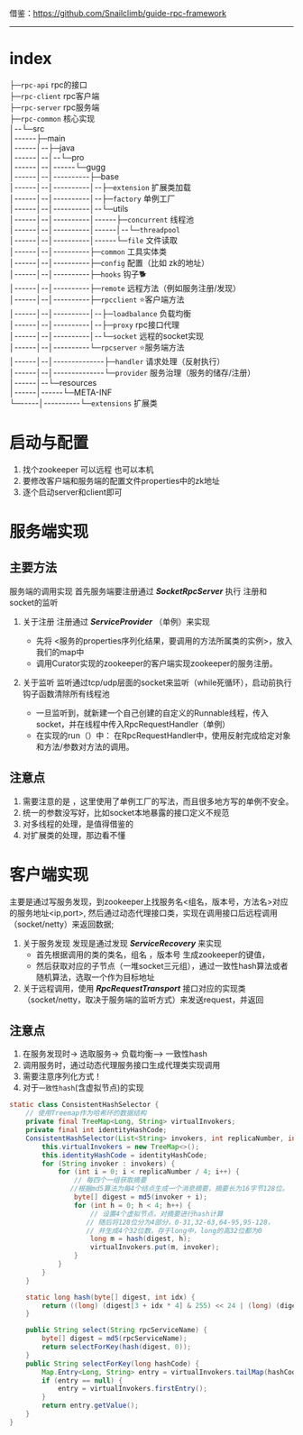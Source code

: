 借鉴：https://github.com/Snailclimb/guide-rpc-framework

---------------------------------

# index

├─`rpc-api`   rpc的接口   
├─`rpc-client`  rpc客户端  
├─`rpc-server`   rpc服务端  
├─`rpc-common`  核心实现  
│--└─src  
│------├─main  
│------│--├─java  
│------│--│--└─pro  
│------│--│------└─gugg  
│------│--│----------├─base  
│------│--│----------│--├─`extension`  扩展类加载  
│------│--│----------│--├─`factory`  单例工厂   
│------│--│----------│--└─utils     
│------│--│----------│------├─`concurrent`  线程池   
│------│--│----------│------│--└─`threadpool`   
│------│--│----------│------└─`file`   文件读取   
│------│--│----------├─`common`   工具实体类  
│------│--│----------├─`config`   配置（比如 zk的地址）  
│------│--│----------├─`hooks`   钩子🐕  
│------│--│----------├─`remote`   远程方法（例如服务注册/发现）  
│------│--│----------├─`rpcclient`    ⭐客户端方法  
│------│--│----------│--├─`loadbalance`   负载均衡  
│------│--│----------│--├─`proxy`   rpc接口代理   
│------│--│----------│--└─`socket`   远程的socket实现  
│------│--│----------└─`rpcserver`   ⭐服务端方法  
│------│--│--------------├─`handler`  请求处理（反射执行）  
│------│--│--------------└─`provider`   服务治理（服务的储存/注册）  
│------│--└─resources   
│------│------└─META-INF   
└─-----│----------└─`extensions`   扩展类

# 启动与配置

1. 找个zookeeper 可以远程 也可以本机
2. 要修改客户端和服务端的配置文件properties中的zk地址
3. 逐个启动server和client即可

# 服务端实现

## 主要方法

服务端的调用实现 首先服务端要注册通过 **_SocketRpcServer_** 执行 注册和 socket的监听

1. 关于注册 注册通过 **_ServiceProvider_** （单例）来实现
    * 先将 <服务的properties序列化结果，要调用的方法所属类的实例>，放入我们的map中
    * 调用Curator实现的zookeeper的客户端实现zookeeper的服务注册。

2. 关于监听 监听通过tcp/udp层面的socket来监听（while死循环），启动前执行钩子函数清除所有线程池
    * 一旦监听到，就新建一个自己创建的自定义的Runnable线程，传入socket，并在线程中传入RpcRequestHandler（单例）
    * 在实现的run（）中： 在RpcRequestHandler中，使用反射完成给定对象和方法/参数对方法的调用。

## 注意点

1. 需要注意的是 ，这里使用了单例工厂的写法，而且很多地方写的单例不安全。
2. 统一的参数没写好，比如socket本地暴露的接口定义不规范
3. 对多线程的处理，是值得借鉴的
4. 对扩展类的处理，那边看不懂

# 客户端实现

主要是通过写服务发现，到zookeeper上找服务名<组名，版本号，方法名>对应的服务地址<ip,port>, 然后通过动态代理接口类，实现在调用接口后远程调用（socket/netty）来返回数据;

1. 关于服务发现 发现是通过发现 **_ServiceRecovery_** 来实现
    * 首先根据调用的类的类名，组名 ，版本号 生成zookeeper的键值，
    * 然后获取对应的子节点（一堆socket三元组），通过一致性hash算法或者随机算法，选取一个作为目标地址
2. 关于远程调用，使用 **_RpcRequestTransport_** 接口对应的实现类（socket/netty，取决于服务端的监听方式）来发送request，并返回

## 注意点

1. 在服务发现时-> 选取服务-> 负载均衡—> 一致性hash
2. 调用服务时，通过动态代理服务接口生成代理类实现调用
3. 需要注意序列化方式！
4. 对于`一致性hash`(含虚拟节点)的实现  
```java
static class ConsistentHashSelector {
    // 使用Treemap作为哈希环的数据结构
    private final TreeMap<Long, String> virtualInvokers;
    private final int identityHashCode;
    ConsistentHashSelector(List<String> invokers, int replicaNumber, int identityHashCode) {
        this.virtualInvokers = new TreeMap<>();
        this.identityHashCode = identityHashCode;
        for (String invoker : invokers) {
            for (int i = 0; i < replicaNumber / 4; i++) {
                // 每四个一组获取摘要
               //根据md5算法为每4个结点生成一个消息摘要，摘要长为16字节128位。
                byte[] digest = md5(invoker + i);
                for (int h = 0; h < 4; h++) {
                    // 设置4个虚拟节点，对摘要进行hash计算
                   // 随后将128位分为4部分，0-31,32-63,64-95,95-128，
                   // 并生成4个32位数，存于long中，long的高32位都为0
                    long m = hash(digest, h);
                    virtualInvokers.put(m, invoker);
                }
            }
        }
    }

    static long hash(byte[] digest, int idx) {
        return ((long) (digest[3 + idx * 4] & 255) << 24 | (long) (digest[2 + idx * 4] & 255) << 16 | (long) (digest[1 + idx * 4] & 255) << 8 | (long) (digest[idx * 4] & 255)) & 4294967295L;
    }

    public String select(String rpcServiceName) {
        byte[] digest = md5(rpcServiceName);
        return selectForKey(hash(digest, 0));
    }
    public String selectForKey(long hashCode) {
        Map.Entry<Long, String> entry = virtualInvokers.tailMap(hashCode, true).firstEntry();
        if (entry == null) {
            entry = virtualInvokers.firstEntry();
        }
        return entry.getValue();
    }
}
```